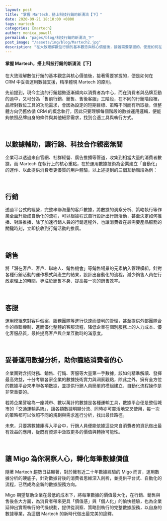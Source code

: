 ```yaml
---
layout: post
title: "掌握 Martech，搭上科技行銷的新湧流【下】"
date: 2020-09-21 18:10:00 +0800
tags: martech
categories: [martech]
author: monica_powell
permalink: "pages/blog/科技行銷的新湧流_下"
post_image: "/assets/img/blog/Martech2.jpg"
description: "在大致理解數位行銷的基本觀念與核心價值後，接著需要掌握的，便是如何在 CRM 中妥善運用數據支援，精準體現 Martech 的原則。​​"
---
```


<div class="post-content">
  <h4>掌握 Martech，搭上科技行銷的新湧流【下】</h4>
  <p>
  在大致理解數位行銷的基本觀念與核心價值後，接著需要掌握的，便是如何在 CRM 中妥善運用數據支援，精準體現 Martech 的原則。​
  </p>
  <p>
  先前提到，現今主流的行銷趨勢逐漸傾向以消費者為中心，而在消費者與品牌互動的過中，又可分為「售前行銷、銷售、售後客服」三階段，在不同的行銷階段裡，品牌對數位工具的功能需求，會因為設定的短期目標、策略不同而有所取捨，但整體方向仍舊依循 CRM 的概念執行，因此只要理解每個階段的數據運用邏輯，便能夠依照品牌自身的條件與其他細節需求，找到合適工具與執行方式。 
  </p>​
  <h2>
  以數據輔助，讓行銷、科技合作親密無間
  </h2>
  <p>
  企業可以透過來自官網、社群經營、廣告推播等管道，收集到相當大量的消費者數據，而 Martech 在執行上的核心重點，在於運用數據技術為企業建立「自動化」的運作、以此提供消費者更優質的用戶體驗，以上述提到的三個互動階段為例：
  </p>​
  <h2>
  行銷
  </h2>
  <p>
  透過平台式的經營，完整串聯海量的客戶數據，將數據的洞察分析、策略執行等作業全面升級成自動化的流程，可以根據程式自行設計出行銷活動，甚至決定如何推播、對誰推播，除了加速行銷人員的行銷進程外，也讓消費者在最需要產品服務的關鍵時刻，立即接收到行銷活動的推廣。
  </p>​
  <h2>
  銷售
  </h2>
  <p>
  將「潛在客戶、客戶、聯絡人、銷售機會」等銷售場景的元素納入管理模組，針對各種行銷活動的運作模式與產生的結果，設計出自動化的流程，減少銷售人員在行政處理上的時間，專注於銷售本身、提高每一次的銷售效率。
  </p>​
  <h2>
  客服
  </h2>
  <p>
  運用模組來對客戶個案、服務團隊等進行快速而便利的管理，甚至提供外部團隊合作的串聯機制，進而優化整體的客服流程，降低企業在個別服務上的人力成本、優化客服品質，最終提高客戶與企業互動時的滿意度。
  </p>​
  <h2>
  妥善運用數據分析，助你籠絡消費者的心 
  </h2>
  <p>
  企業面對含括財務、銷售、行銷、客服等大量第一手數據，該如何精準解讀、發揮最高效益，十分考驗各家企業的數據技術實力與洞察觀點，除此之外，擁有全方位的數據平台來串聯各項數據，並提供行銷人員簡單的模組建立、自動化流程操作是非常重要的。 
  </p>
  <p>
  若將企業譬喻為一座城市、數以萬計的數據是各種運輸工具，數據平台便是整個城市的「交通運輸系統」，讓各類數據明顯分流、同時亦可靈活地交叉使用，每一次的策略都可以依照不同的規劃與需求進行分析，找出最佳路徑。 
  </p>
  <p>
  未來，只要將數據庫導入平台中，行銷人員便能依據這些來自消費者的資訊做出最有效益的應用，從既有資源中汲取更多的價值與轉換可能性。
  </p>​
  <h2>
  讓 Migo 為你洞察人心，轉化每筆數據價值
  </h2>
  <p>
  隨著 Martech 趨勢日益顯著，對於擁有近二十年數據經驗的 Migo 而言，運用數據分析的硬底子，針對數據背後的消費者思維深入剖析，並提供平台式、自動化的流程，已然成為全新的數據服務方向。
  </p>
  <p>
  Migo 期望幫助企業在最低的成本下，將每筆數據的價值最大化，在行銷、銷售與售後各大方面，為消費者帶來更具「價值感」與「個人化」的愉快體驗，也為企業延伸出實際執行的代操規劃，提供從洞察、策略到執行的完整數據服務，以自身的數據專業，為這個 Martech 的新時代做出最完美的詮釋。 
  </p>
</div>